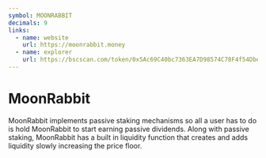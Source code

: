 ```yaml
---
symbol: MOONRABBIT
decimals: 9
links:
  - name: website
    url: https://moonrabbit.money
  - name: explorer
    url: https://bscscan.com/token/0x5Ac69C40bc7363EA7D98574C78F4f54DbecbD54B
---
```


# MoonRabbit

MoonRabbit implements passive staking mechanisms so all a user has to do is hold MoonRabbit to start earning passive dividends. Along with passive staking, MoonRabbit has a built in liquidity function that creates and adds liquidity slowly increasing the price floor.
